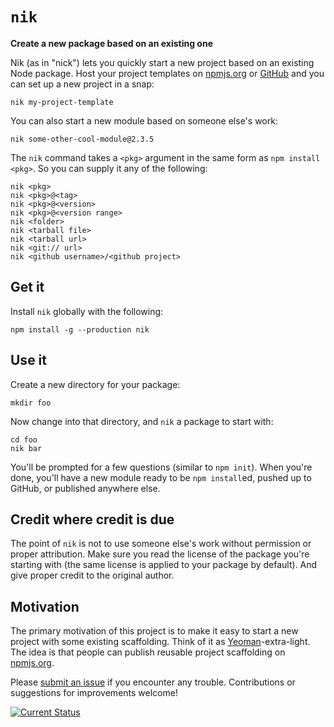 # `nik`
**Create a new package based on an existing one**

Nik (as in "nick") lets you quickly start a new project based on an existing Node package.  Host your project templates on [npmjs.org](http://npmjs.org/) or [GitHub](https://github.com/) and you can set up a new project in a snap:

    nik my-project-template

You can also start a new module based on someone else's work:

    nik some-other-cool-module@2.3.5

The `nik` command takes a `<pkg>` argument in the same form as `npm install <pkg>`.  So you can supply it any of the following:

    nik <pkg>
    nik <pkg>@<tag>
    nik <pkg>@<version>
    nik <pkg>@<version range>
    nik <folder>
    nik <tarball file>
    nik <tarball url>
    nik <git:// url>
    nik <github username>/<github project>

## Get it

Install `nik` globally with the following:

    npm install -g --production nik

## Use it

Create a new directory for your package:

    mkdir foo

Now change into that directory, and `nik` a package to start with:

    cd foo
    nik bar

You'll be prompted for a few questions (similar to `npm init`).  When you're done, you'll have a new module ready to be `npm install`ed, pushed up to GitHub, or published anywhere else.

## Credit where credit is due

The point of `nik` is not to use someone else's work without permission or proper attribution.  Make sure you read the license of the package you're starting with (the same license is applied to your package by default).  And give proper credit to the original author.

## Motivation

The primary motivation of this project is to make it easy to start a new project with some existing scaffolding.  Think of it as [Yeoman](http://yeoman.io/)-extra-light.  The idea is that people can publish reusable project scaffolding on [npmjs.org](http://npmjs.org/).

Please [submit an issue](https://github.com/tschaub/nik/issues) if you encounter any trouble.  Contributions or suggestions for improvements welcome!

[![Current Status](https://secure.travis-ci.org/tschaub/nik.png?branch=master)](https://travis-ci.org/tschaub/nik)
